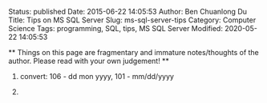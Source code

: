 Status: published
Date: 2015-06-22 14:05:53
Author: Ben Chuanlong Du
Title: Tips on MS SQL Server
Slug: ms-sql-server-tips
Category: Computer Science
Tags: programming, SQL, tips, MS SQL Server
Modified: 2020-05-22 14:05:53

**
Things on this page are
fragmentary and immature notes/thoughts of the author.
Please read with your own judgement!
**

1. convert: 106 - dd mon yyyy, 101 - mm/dd/yyyy

2. 
